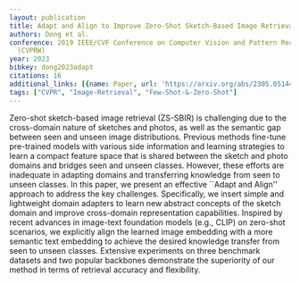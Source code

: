 ```yaml
---
layout: publication
title: Adapt and Align to Improve Zero-Shot Sketch-Based Image Retrieval
authors: Dong et al.
conference: 2019 IEEE/CVF Conference on Computer Vision and Pattern Recognition Workshops
  (CVPRW)
year: 2023
bibkey: dong2023adapt
citations: 16
additional_links: [{name: Paper, url: 'https://arxiv.org/abs/2305.05144'}]
tags: ["CVPR", "Image-Retrieval", "Few-Shot-&-Zero-Shot"]
---
```

Zero-shot sketch-based image retrieval (ZS-SBIR) is challenging due to the
cross-domain nature of sketches and photos, as well as the semantic gap between
seen and unseen image distributions. Previous methods fine-tune pre-trained
models with various side information and learning strategies to learn a compact
feature space that is shared between the sketch and photo domains and bridges
seen and unseen classes. However, these efforts are inadequate in adapting
domains and transferring knowledge from seen to unseen classes. In this paper,
we present an effective ``Adapt and Align'' approach to address the key
challenges. Specifically, we insert simple and lightweight domain adapters to
learn new abstract concepts of the sketch domain and improve cross-domain
representation capabilities. Inspired by recent advances in image-text
foundation models (e.g., CLIP) on zero-shot scenarios, we explicitly align the
learned image embedding with a more semantic text embedding to achieve the
desired knowledge transfer from seen to unseen classes. Extensive experiments
on three benchmark datasets and two popular backbones demonstrate the
superiority of our method in terms of retrieval accuracy and flexibility.